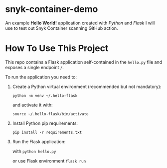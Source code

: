 # snyk-container-demo

An example **Hello World!** application created with *Python* and *Flask* I will use to test out
Snyk Container scanning GitHub action.

# How To Use This Project

This repo contains a Flask application self-contained in the `hello.py` file and exposes a single endpoint `/`.

To run the application you need to:

1. Create a Python virtual environment (recommended but not mandatory):

    `python -m venv ~/.hello-flask`

    and activate it with:

    `source ~/.hello-flask/bin/activate`

2. Install Python pip requirements:

    `pip install -r requirements.txt`

3. Run the Flask application:

    with `python hello.py`

    or use Flask environment `flask run`
